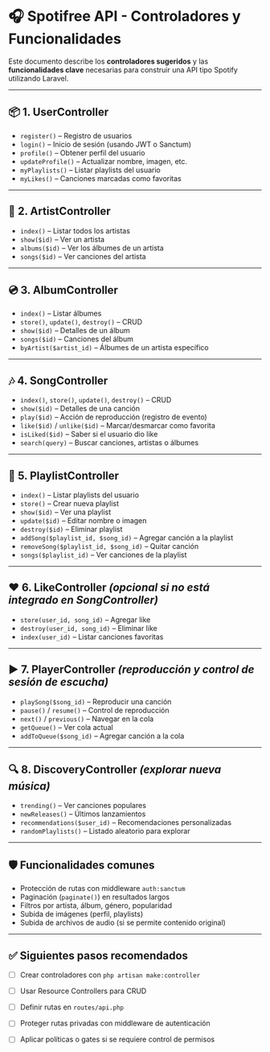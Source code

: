 # 🎧 Spotifree API - Controladores y Funcionalidades

Este documento describe los **controladores sugeridos** y las **funcionalidades clave** necesarias para construir una API tipo Spotify utilizando Laravel.

---

## 📦 1. UserController

- `register()` – Registro de usuarios
- `login()` – Inicio de sesión (usando JWT o Sanctum)
- `profile()` – Obtener perfil del usuario
- `updateProfile()` – Actualizar nombre, imagen, etc.
- `myPlaylists()` – Listar playlists del usuario
- `myLikes()` – Canciones marcadas como favoritas

---

## 🎤 2. ArtistController

- `index()` – Listar todos los artistas
- `show($id)` – Ver un artista
- `albums($id)` – Ver los álbumes de un artista
- `songs($id)` – Ver canciones del artista

---

## 💿 3. AlbumController

- `index()` – Listar álbumes
- `store()`, `update()`, `destroy()` – CRUD
- `show($id)` – Detalles de un álbum
- `songs($id)` – Canciones del álbum
- `byArtist($artist_id)` – Álbumes de un artista específico

---

## 🎶 4. SongController

- `index()`, `store()`, `update()`, `destroy()` – CRUD
- `show($id)` – Detalles de una canción
- `play($id)` – Acción de reproducción (registro de evento)
- `like($id)` / `unlike($id)` – Marcar/desmarcar como favorita
- `isLiked($id)` – Saber si el usuario dio like
- `search(query)` – Buscar canciones, artistas o álbumes

---

## 📂 5. PlaylistController

- `index()` – Listar playlists del usuario
- `store()` – Crear nueva playlist
- `show($id)` – Ver una playlist
- `update($id)` – Editar nombre o imagen
- `destroy($id)` – Eliminar playlist
- `addSong($playlist_id, $song_id)` – Agregar canción a la playlist
- `removeSong($playlist_id, $song_id)` – Quitar canción
- `songs($playlist_id)` – Ver canciones de la playlist

---

## ❤️ 6. LikeController *(opcional si no está integrado en SongController)*

- `store(user_id, song_id)` – Agregar like
- `destroy(user_id, song_id)` – Eliminar like
- `index(user_id)` – Listar canciones favoritas

---

## ▶️ 7. PlayerController *(reproducción y control de sesión de escucha)*

- `playSong($song_id)` – Reproducir una canción
- `pause()` / `resume()` – Control de reproducción
- `next()` / `previous()` – Navegar en la cola
- `getQueue()` – Ver cola actual
- `addToQueue($song_id)` – Agregar canción a la cola

---

## 🔍 8. DiscoveryController *(explorar nueva música)*

- `trending()` – Ver canciones populares
- `newReleases()` – Últimos lanzamientos
- `recommendations($user_id)` – Recomendaciones personalizadas
- `randomPlaylists()` – Listado aleatorio para explorar

---

## 🛡️ Funcionalidades comunes

- Protección de rutas con middleware `auth:sanctum`
- Paginación (`paginate()`) en resultados largos
- Filtros por artista, álbum, género, popularidad
- Subida de imágenes (perfil, playlists)
- Subida de archivos de audio (si se permite contenido original)

---

## ✅ Siguientes pasos recomendados

- [ ] Crear controladores con `php artisan make:controller`
- [ ] Usar Resource Controllers para CRUD
- [ ] Definir rutas en `routes/api.php`
- [ ] Proteger rutas privadas con middleware de autenticación
- [ ] Aplicar políticas o gates si se requiere control de permisos

